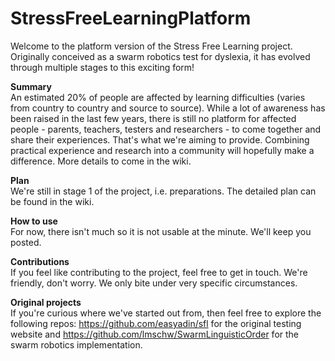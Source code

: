 # StressFreeLearningPlatform

Welcome to the platform version of the Stress Free Learning project. Originally conceived as a swarm robotics test for dyslexia, it has evolved through multiple stages to this exciting form! 

**Summary**  
An estimated 20% of people are affected by learning difficulties (varies from country to country and source to source). While a lot of awareness has been raised in the last few years, there is still no platform for affected people - parents, teachers, testers and researchers - to come together and share their experiences. That's what we're aiming to provide. Combining practical experience and research into a community will hopefully make a difference. More details to come in the wiki.

**Plan**  
We're still in stage 1 of the project, i.e. preparations. The detailed plan can be found in the wiki.

**How to use**  
For now, there isn't much so it is not usable at the minute. We'll keep you posted.

**Contributions**  
If you feel like contributing to the project, feel free to get in touch. We're friendly, don't worry. We only bite under very specific circumstances. 

**Original projects**  
If you're curious where we've started out from, then feel free to explore the following repos: https://github.com/easyadin/sfl for the original testing website and  https://github.com/lmschw/SwarmLinguisticOrder for the swarm robotics implementation.
